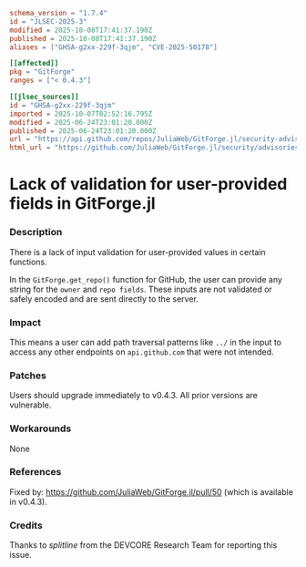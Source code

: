 ```toml
schema_version = "1.7.4"
id = "JLSEC-2025-3"
modified = 2025-10-08T17:41:37.190Z
published = 2025-10-08T17:41:37.190Z
aliases = ["GHSA-g2xx-229f-3qjm", "CVE-2025-50178"]

[[affected]]
pkg = "GitForge"
ranges = ["< 0.4.3"]

[[jlsec_sources]]
id = "GHSA-g2xx-229f-3qjm"
imported = 2025-10-07T02:52:16.795Z
modified = 2025-06-24T23:01:20.000Z
published = 2025-06-24T23:01:20.000Z
url = "https://api.github.com/repos/JuliaWeb/GitForge.jl/security-advisories/GHSA-g2xx-229f-3qjm"
html_url = "https://github.com/JuliaWeb/GitForge.jl/security/advisories/GHSA-g2xx-229f-3qjm"
```

# Lack of validation for user-provided fields in GitForge.jl

### Description

There is a lack of input validation for user-provided values in certain functions.

In the `GitForge.get_repo()` function for GitHub, the user can provide any string for the `owner` and `repo fields`. These inputs are not validated or safely encoded and are sent directly to the server.

### Impact

This means a user can add path traversal patterns like `../` in the input to access any other endpoints on `api.github.com` that were not intended.

### Patches

Users should upgrade immediately to v0.4.3. All prior versions are vulnerable.

### Workarounds

None

### References

Fixed by: https://github.com/JuliaWeb/GitForge.jl/pull/50 (which is available in v0.4.3).

### Credits

Thanks to *splitline* from the DEVCORE Research Team for reporting this issue.

